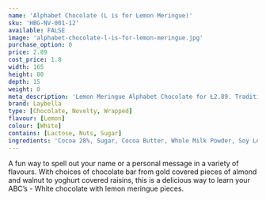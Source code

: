 ```yaml
---
name: 'Alphabet Chocolate (L is for Lemon Meringue)'
sku: 'HBG-NV-001-12'
available: FALSE
image: 'alphabet-chocolate-l-is-for-lemon-meringue.jpg'
purchase_option: 0
price: 2.89
cost_price: 1.8
width: 165
height: 80
depth: 15
weight: 0
meta_description: 'Lemon Meringue Alphabet Chocolate for Ł2.89. Traditional sweet treats and more at Humbugs Confectionery Store. Specialists in satisfying your sweet tooth!'
brand: Laybella
type: [Chocolate, Novelty, Wrapped]
flavour: [Lemon]
colour: [White]
contains: [Lactose, Nuts, Sugar]
ingredients: 'Cocoa 28%, Sugar, Cocoa Butter, Whole Milk Powder, Soy Lecithin, Flavouring: Natural Vanilla, Emulsifier, Sugar Egg White (Thickeners: Guar Gum, Xanthan Gum), Natural Lemon Flavouring'
---
```

A fun way to spell out your name or a personal message in a variety of flavours. With choices of chocolate bar from gold covered pieces of almond and walnut to yoghurt covered raisins, this is a delicious way to learn your ABC’s - White chocolate with lemon meringue pieces.